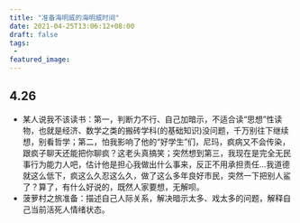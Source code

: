 ```yaml
---
title: "准备海明威的海明威时间"
date: 2021-04-25T13:06:12+08:00
draft: false
tags:
 - 
featured_image:
---
```

## 4.26
- 某人说我不该读书：第一，判断力不行、自己加暗示，不适合读“思想”性读物，也就是经济、数学之类的搬砖学科(的基础知识)没问题，千万别往下继续想，别看哲学；第二，怕我影响了他的“好学生”们，尼玛，疯病又不会传染，跟疯子聊天还能把你聊疯？这老头真搞笑；突然想到第三，我现在是完全无民事行为能力人吧，估计他是担心我做出什么事来，反正不用承担责任...我道德就这么低下，疯这么久忍这么久，做了这么多年良好市民，突然一下把别人鲨了？算了，有什么好说的，既然人家要想，无解呗。
- 菠萝村之旅准备：描述自己人际关系，解决暗示太多、戏太多的问题，解释自己当前活死人情绪状态。